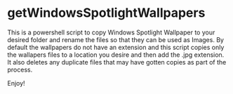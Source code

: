 # getWindowsSpotlightWallpapers

This is a powershell script to copy Windows Spotlight Wallpaper to your desired folder and rename the files so that they can be used as Images.
By default the wallpapers do not have an extension and this script copies only the wallapers files to a location you desire and then add the .jpg extension.
It also deletes any duplicate files that may have gotten copies as part of the process.

Enjoy!
